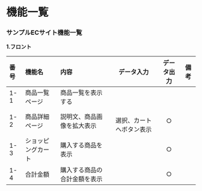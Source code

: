 # 機能一覧
### サンプルECサイト機能一覧
**1.フロント**

|番号|機能名|内容|データ入力|データ出力|備考|
|:---|:---|:---|:---:|:---:|:---:|
|1-1|商品一覧ページ|商品一覧を表示する||||
|1-2|商品詳細ページ|説明文、商品画像を拡大表示|<br>選択、カートへボタン表示|○|||
|1-3|ショッピングカート|購入する商品を表示||○||
|1-4|合計金額|購入する商品の合計金額を表示||○||
